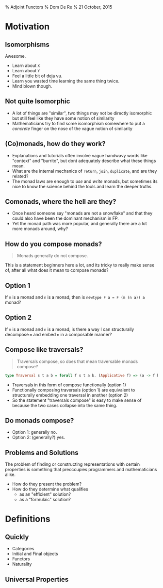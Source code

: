 % Adjoint Functors
% Dom De Re
% 21 October, 2015

Motivation
==========

Isomorphisms
------------

Awesome.

-   Learn about `X`
-   Learn about `Y`
-   Feel a little bit of deja vu.
-   Learn you wasted time learning the same thing twice.
-   Mind blown though.

Not quite Isomorphic
--------------------

-   A lot of things are "similar", two things may not be directly isomorphic but still feel like they have some notion of similarity
-   Mathematicians try to find some isomorphism somewhere to put a *concrete* finger on the nose of the vague notion of similarity

(Co)monads, how do they work?
-----------------------------

-   Explanations and tutorials often involve vague handwavy words like "context" and "burrito", but dont adequately describe what these things mean.
-   What are the internal mechanics of `return`, `join`, `duplicate`, and are they related?
-   The monad laws are enough to *use* and *write* monads, but sometimes its nice to know the science behind the tools and learn the deeper truths

Comonads, where the hell are they?
----------------------------------

-   Once heard someone say "monads are not a snowflake" and that they could also have been the dominant mechanism in FP.
-   Yet the monad path was more popular, and generally there are a lot more monads around, why?

How do you compose monads?
--------------------------

>   Monads generally do not compose.

This is a statement beginners here a lot, and its tricky to really make sense of, after all what does it mean to compose monads?

Option 1
--------

If `m` is a monad and `n` is a monad, then is `newtype F a = F (m (n a)) a` monad?

Option 2
--------

If `m` is a monad and `n` is a monad, is there a way I can structurally decompose `m` and embed `n` in a composable manner?

Compose like traversals?
------------------------

>   Traversals compose, so does that mean traversable monads compose?

``` Haskell
type Traversal s t a b = forall f s t a b. (Applicative f) => (a -> f b) -> s -> f t
```

-   Traversals in this form of compose functionally (option 1)
-   Functionally composing traversals (option 1) are equivalent to structurally embedding one traversal in another (option 2)
-   So the statement "traversals compose" is easy to make sense of because the two cases collapse into the same thing.

Do monads compose?
------------------

-   Option 1: generally no.
-   Option 2: (generally?) yes.

Problems and Solutions
----------------------

The problem of finding or constructing representations with certain properties is something that preoccupies programmers and mathematicians alike.

-   How do they present the problem?
-   How do they determine what qualifies
    -   as an "efficient" solution?
    -   as a "formulaic" solution?

Definitions
===========

Quickly
-------

-   Categories
-   Initial and Final objects
-   Functors
-   Naturality

Universal Properties
--------------------

